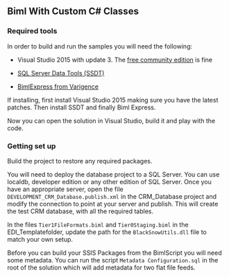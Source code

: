 ## Biml With Custom C# Classes

### Required tools

In order to build and run the samples you will need the following:

* Visual Studio 2015 with update 3. The [free community edition](https://go.microsoft.com/fwlink/?LinkId=691978&clcid=0x409) is fine

* [SQL Server Data Tools (SSDT)](https://msdn.microsoft.com/en-us/mt186501) 

* [BimlExpress from Varigence](https://www.varigence.com/BimlExpress)

If installing, first install Visual Studio 2015 making sure you have the latest patches. Then install SSDT and finally Biml Express.

Now you can open the solution in Visual Studio, build it and play with the code.

### Getting set up

Build the project to restore any required packages.

You will need to deploy the database project to a SQL Server. You can use localdb, developer edition or any other edition of SQL Server.
Once you have an appropriate server, open the file `DEVELOPMENT_CRM_Database.publish.xml` in the CRM_Database project and modify the connection to point at your server and publish. This will create the test CRM database, with all the required tables.

In the files `Tier1FileFormats.biml` and `Tier0Staging.biml` in the EDI_Templatefolder, update the path for the `BlackSnowUtils.dll` file to match your own setup.

Before you can build your SSIS Packages from the BimlScript you will need some metadata. You can run the script `Metadata Configuration.sql` in the root of the solution which will add metadata for two flat file feeds.


